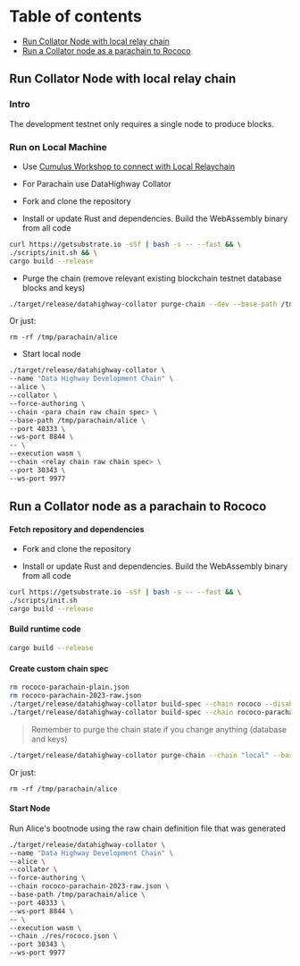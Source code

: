 # Table of contents

* [Run Collator Node with local relay chain](#chapter-f21efd)
* [Run a Collator node as a parachain to Rococo](#chapter-f0264f)

## Run Collator Node with local relay chain <a id="chapter-f21efd"></a>

### Intro

The development testnet only requires a single node to produce blocks.

### Run on Local Machine

* Use [Cumulus Workshop to connect with Local Relaychain](https://docs.substrate.io/tutorials/v3/cumulus/start-relay/)

* For Parachain use DataHighway Collator

* Fork and clone the repository

* Install or update Rust and dependencies. Build the WebAssembly binary from all code

```bash
curl https://getsubstrate.io -sSf | bash -s -- --fast && \
./scripts/init.sh && \
cargo build --release
```

* Purge the chain (remove relevant existing blockchain testnet database blocks and keys)

```bash
./target/release/datahighway-collator purge-chain --dev --base-path /tmp/parachain/alice

```

Or just:
```
rm -rf /tmp/parachain/alice
```

* Start local node

```bash
./target/release/datahighway-collator \
--name "Data Highway Development Chain" \
--alice \
--collator \
--force-authoring \
--chain <para chain raw chain spec> \
--base-path /tmp/parachain/alice \
--port 40333 \
--ws-port 8844 \
-- \
--execution wasm \
--chain <relay chain raw chain spec> \
--port 30343 \
--ws-port 9977
```

## Run a Collator node as a parachain to Rococo <a id="chapter-f0264f"></a>

#### Fetch repository and dependencies

* Fork and clone the repository

* Install or update Rust and dependencies. Build the WebAssembly binary from all code

```bash
curl https://getsubstrate.io -sSf | bash -s -- --fast && \
./scripts/init.sh
cargo build --release
```

#### Build runtime code

```bash
cargo build --release
```

#### Create custom chain spec

```bash
rm rococo-parachain-plain.json
rm rococo-parachain-2023-raw.json
./target/release/datahighway-collator build-spec --chain rococo --disable-default-bootnode > rococo-parachain-plain.json
./target/release/datahighway-collator build-spec --chain rococo-parachain-plain.json --raw --disable-default-bootnode > rococo-parachain-2023-raw.json

```


> Remember to purge the chain state if you change anything (database and keys)

```bash
./target/release/datahighway-collator purge-chain --chain "local" --base-path /tmp/parachain/alice

```

Or just:
```
rm -rf /tmp/parachain/alice
```

#### Start Node

Run Alice's bootnode using the raw chain definition file that was generated

```bash
./target/release/datahighway-collator \
--name "Data Highway Development Chain" \
--alice \
--collator \
--force-authoring \
--chain rococo-parachain-2023-raw.json \
--base-path /tmp/parachain/alice \
--port 40333 \
--ws-port 8844 \
-- \
--execution wasm \
--chain ./res/rococo.json \
--port 30343 \
--ws-port 9977
```
